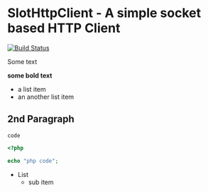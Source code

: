 SlotHttpClient - A simple socket based HTTP Client
==================================================

[![Build Status](https://secure.travis-ci.org/slot/HttpBundle.png?branch=master)](http://travis-ci.org/slot/HttpBundle)

Some text

**some bold text**

* a list item
* an another list item


2nd Paragraph
-------------

``code``

``` php
<?php

echo "php code";

```

  - List
    - sub item
